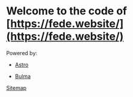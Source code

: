 # Welcome to the code of [https://fede.website/](https://fede.website/)

Powered by:

- [Astro](https://astro.build)

- [Bulma](https://bulma.io/)

[Sitemap](https://fede.website/sitemap-index.xml)

